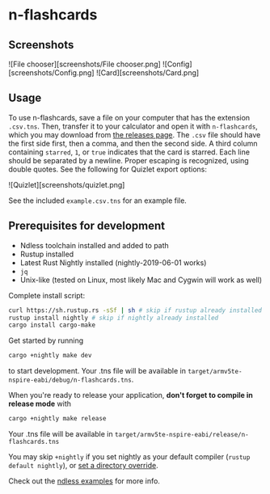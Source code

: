 # n-flashcards

## Screenshots

![File chooser][screenshots/File chooser.png]
![Config][screenshots/Config.png]
![Card][screenshots/Card.png]

## Usage

To use n-flashcards, save a file on your computer that has the extension `.csv.tns`.
Then, transfer it to your calculator and open it with `n-flashcards`, which you
may download from [the releases page][releases]. The `.csv` file should have the first
side first, then a comma, and then the second side. A third column containing `starred`,
`1`, or `true` indicates that the card is starred. Each line should be separated by a newline.
Proper escaping is recognized, using double quotes. See the following for Quizlet export
options:

![Quizlet][screenshots/quizlet.png]

See the included `example.csv.tns` for an example file.

[releases]: https://github.com/lights0123/example-nspire/releases

## Prerequisites for development
- Ndless toolchain installed and added to path
- Rustup installed
- Latest Rust Nightly installed (nightly-2019-06-01 works)
- `jq`
- Unix-like (tested on Linux, most likely Mac and Cygwin will work as well)

Complete install script:
```bash
curl https://sh.rustup.rs -sSf | sh # skip if rustup already installed
rustup install nightly # skip if nightly already installed
cargo install cargo-make
```

Get started by running

```bash
cargo +nightly make dev
```

to start development. Your .tns file will be available in
`target/armv5te-nspire-eabi/debug/n-flashcards.tns`.

When you're ready to release your application,
**don't forget to compile in release mode** with

```bash
cargo +nightly make release
```

Your .tns file will be available in
`target/armv5te-nspire-eabi/release/n-flashcards.tns`

You may skip `+nightly` if you set nightly as your default compiler
(`rustup default nightly`), or
[set a directory override](https://github.com/rust-lang/rustup.rs#directory-overrides).

Check out the [ndless examples](https://github.com/lights0123/example-nspire)
for more info.
